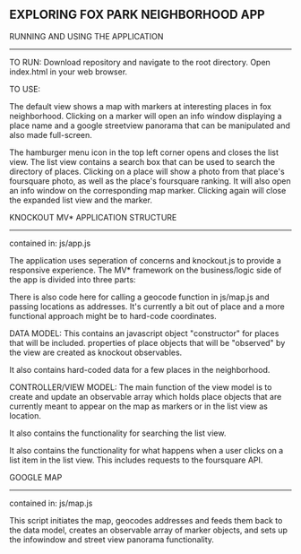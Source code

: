 ## EXPLORING FOX PARK NEIGHBORHOOD APP

RUNNING AND USING THE APPLICATION
****************************************

TO RUN:
Download repository and navigate to the root directory. Open index.html in
your web browser.

TO USE:

The default view shows a map with markers at interesting places in fox
neighborhood. Clicking on a marker will open an info window displaying a place
name and a google streetview panorama that can be manipulated and also made full-screen.

The hamburger menu icon in the top left corner opens and closes the list view.
The list view contains a search box that can be used to search the directory of places.
Clicking on a place will show a photo from that place's foursquare photo, as well as
the place's foursquare ranking. It will also open an info window on the corresponding map
marker. Clicking again will close the expanded list view and the marker.

KNOCKOUT MV* APPLICATION STRUCTURE
**********************************
contained in: js/app.js

The application uses seperation of concerns and knockout.js to provide a responsive
experience. The MV* framework on the business/logic side of the app is divided into
three parts:

There is also code here for calling a geocode function in js/map.js and passing
locations as addresses. It's currently a bit out of place and a more functional approach might
be to hard-code coordinates.

DATA MODEL:
This contains an javascript object "constructor" for places that will be included.
properties of place objects that will be "observed" by the view are created as
knockout observables.

It also contains hard-coded data for a few places in the neighborhood.

CONTROLLER/VIEW MODEL:
The main function of the view model is to create and update an observable array
which holds place objects that are currently meant to appear on the map as markers
or in the list view as location.

It also contains the functionality for searching the list view.

It also contains the functionality for what happens when a user clicks on a list
item in the list view. This includes requests to the foursquare API.

GOOGLE MAP
**************************************
contained in: js/map.js

This script initiates the map, geocodes addresses and feeds them back to the
data model, creates an observable array of marker objects, and sets up the
infowindow and street view panorama functionality.
